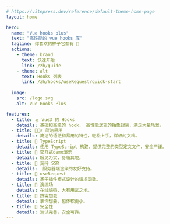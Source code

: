 ```yaml
---
# https://vitepress.dev/reference/default-theme-home-page
layout: home

hero:
  name: "Vue hooks plus"
  text: "高性能的 vue hooks 库"
  tagline: 你喜欢的样子它都有 🧲
  actions:
    - theme: brand
      text: 快速开始
      link: /zh/guide
    - theme: alt
      text: Hooks 列表  
      link: /zh/hooks/useRequest/quick-start
  
  image:
    src: /logo.svg
    alt: Vue Hooks Plus

features:
  - title: 🛸 Vue3 的 Hooks
    details: 基础和高级的 hook， 高性能逻辑的抽象封装，满足大量场景。 
  - title: 🏄🏼‍♂️ 简洁易用
    details: 简洁的语法和易用的特性，轻松上手，详细的文档。
  - title: 🎯 TypeScript
    details: 使用 TypeScript 构建，提供完整的类型定义文件，安全严谨。
  - title: 🎪 交互式demo演示
    details: 眼见为实，身临其境。
  - title: 🔋 支持 SSR
    details:  服务器端渲染的友好支持。
  - title: 🦾 useRequest
    details: 基于插件模式设计的请求函数。
  - title: 🤺 演练场
    details: 在线编码，大有用武之地。
  - title: 🧩 按需加载
    details: 拿你想要，包体积更小。 
  - title: 🔐 安全性
    details: 测试完善，安全可靠。 
---
```


